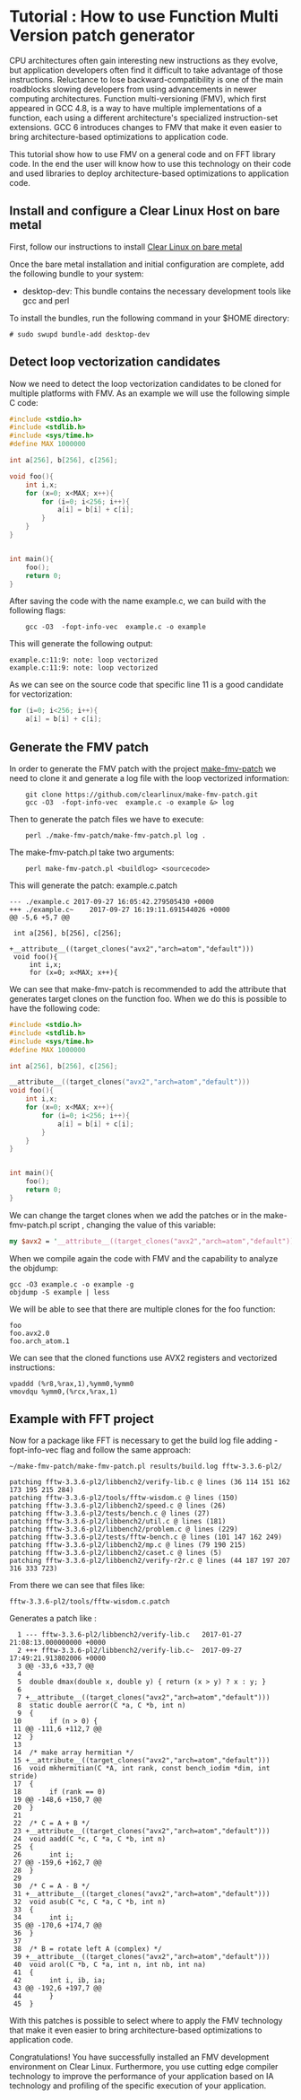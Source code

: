 # Tutorial : How to use Function Multi Version patch generator

CPU architectures often gain interesting new instructions as they evolve, but
application developers often find it difficult to take advantage of those
instructions. Reluctance to lose backward-compatibility is one of the main
roadblocks slowing developers from using advancements in newer computing
architectures. Function multi-versioning (FMV), which first appeared in GCC
4.8, is a way to have multiple implementations of a function, each using a
different architecture's specialized instruction-set extensions. GCC 6
introduces changes to FMV that make it even easier to bring architecture-based
optimizations to application code.

This tutorial show how to use FMV on a general code and on FFT library code. In
the end the user will know how to use this technology on their code and used
libraries to deploy architecture-based optimizations to application code.

## Install and configure a Clear Linux Host on bare metal

First, follow our instructions to install [Clear Linux on bare
metal](https://clearlinux.org/documentation/clear-linux/get-started/bare-metal-install/bare-metal-install.html#bare-metal-install)

Once the bare metal installation and initial configuration are complete, add
the following bundle to your system: 

  * desktop-dev: This bundle contains the necessary development tools like gcc
    and perl

To install the bundles, run the following command in your $HOME directory:

```
# sudo swupd bundle-add desktop-dev
```

## Detect loop vectorization candidates

Now we need to detect the loop vectorization candidates to be cloned for
multiple platforms with FMV. As an example we will use the following simple C
code: 

```c
#include <stdio.h>
#include <stdlib.h>
#include <sys/time.h>
#define MAX 1000000

int a[256], b[256], c[256];

void foo(){
    int i,x;
    for (x=0; x<MAX; x++){
        for (i=0; i<256; i++){
            a[i] = b[i] + c[i];
        }
    }
}


int main(){
    foo();
    return 0;
}
```


After saving the code with the name example.c, we can build with the following
flags: 

```
    gcc -O3  -fopt-info-vec  example.c -o example
```

This will generate the following output:

```
example.c:11:9: note: loop vectorized
example.c:11:9: note: loop vectorized
```

As we can see on the source code that specific line 11 is a good candidate for
vectorization:

```c
for (i=0; i<256; i++){
    a[i] = b[i] + c[i];

```

## Generate the FMV patch

In order to generate the FMV patch with the project
[make-fmv-patch](https://github.com/clearlinux/make-fmv-patch) we need to clone
it and generate a log file with the loop vectorized information: 

```
    git clone https://github.com/clearlinux/make-fmv-patch.git
    gcc -O3  -fopt-info-vec  example.c -o example &> log
```

Then to generate the patch files we have to execute:

```
    perl ./make-fmv-patch/make-fmv-patch.pl log .
```

The make-fmv-patch.pl take two arguments: 

```
    perl make-fmv-patch.pl <buildlog> <sourcecode>
```

This will generate the patch: example.c.patch

```
--- ./example.c	2017-09-27 16:05:42.279505430 +0000
+++ ./example.c~	2017-09-27 16:19:11.691544026 +0000
@@ -5,6 +5,7 @@

 int a[256], b[256], c[256];

+__attribute__((target_clones("avx2","arch=atom","default")))
 void foo(){
     int i,x;
     for (x=0; x<MAX; x++){
```

We can see that make-fmv-patch is recommended to add the attribute that generates
target clones on the function foo. When we do this is possible to have the
following code:


```c
#include <stdio.h>
#include <stdlib.h>
#include <sys/time.h>
#define MAX 1000000

int a[256], b[256], c[256];

__attribute__((target_clones("avx2","arch=atom","default")))
void foo(){
    int i,x;
    for (x=0; x<MAX; x++){
        for (i=0; i<256; i++){
            a[i] = b[i] + c[i];
        }
    }
}


int main(){
    foo();
    return 0;
}
```

We can change the target clones when we add the patches or in the
make-fmv-patch.pl script , changing the value of this variable:

```perl
my $avx2 = '__attribute__((target_clones("avx2","arch=atom","default")))'."\n";
```

When we compile again the code with FMV and the capability to analyze the
objdump: 

```
gcc -O3 example.c -o example -g
objdump -S example | less
```

We will be able to see that there are multiple clones for the foo function: 

```
foo
foo.avx2.0
foo.arch_atom.1
```

We can see that the cloned functions use AVX2 registers and vectorized
instructions: 

```assembly
vpaddd (%r8,%rax,1),%ymm0,%ymm0
vmovdqu %ymm0,(%rcx,%rax,1)
```

## Example with FFT project

Now for a package like FFT is necessary to get the build log file adding
-fopt-info-vec flag and follow the same approach: 

```
~/make-fmv-patch/make-fmv-patch.pl results/build.log fftw-3.3.6-pl2/

patching fftw-3.3.6-pl2/libbench2/verify-lib.c @ lines (36 114 151 162 173 195 215 284)
patching fftw-3.3.6-pl2/tools/fftw-wisdom.c @ lines (150)
patching fftw-3.3.6-pl2/libbench2/speed.c @ lines (26)
patching fftw-3.3.6-pl2/tests/bench.c @ lines (27)
patching fftw-3.3.6-pl2/libbench2/util.c @ lines (181)
patching fftw-3.3.6-pl2/libbench2/problem.c @ lines (229)
patching fftw-3.3.6-pl2/tests/fftw-bench.c @ lines (101 147 162 249)
patching fftw-3.3.6-pl2/libbench2/mp.c @ lines (79 190 215)
patching fftw-3.3.6-pl2/libbench2/caset.c @ lines (5)
patching fftw-3.3.6-pl2/libbench2/verify-r2r.c @ lines (44 187 197 207 316 333 723)

```

From there we can see that files like: 

```
fftw-3.3.6-pl2/tools/fftw-wisdom.c.patch

```

Generates a patch like : 

```git
  1 --- fftw-3.3.6-pl2/libbench2/verify-lib.c   2017-01-27 21:08:13.000000000 +0000
  2 +++ fftw-3.3.6-pl2/libbench2/verify-lib.c~  2017-09-27 17:49:21.913802006 +0000
  3 @@ -33,6 +33,7 @@
  4
  5  double dmax(double x, double y) { return (x > y) ? x : y; }
  6
  7 +__attribute__((target_clones("avx2","arch=atom","default")))
  8  static double aerror(C *a, C *b, int n)
  9  {
 10       if (n > 0) {
 11 @@ -111,6 +112,7 @@
 12  }
 13
 14  /* make array hermitian */
 15 +__attribute__((target_clones("avx2","arch=atom","default")))
 16  void mkhermitian(C *A, int rank, const bench_iodim *dim, int stride)
 17  {
 18       if (rank == 0)
 19 @@ -148,6 +150,7 @@
 20  }
 21
 22  /* C = A + B */
 23 +__attribute__((target_clones("avx2","arch=atom","default")))
 24  void aadd(C *c, C *a, C *b, int n)
 25  {
 26       int i;
 27 @@ -159,6 +162,7 @@
 28  }
 29
 30  /* C = A - B */
 31 +__attribute__((target_clones("avx2","arch=atom","default")))
 32  void asub(C *c, C *a, C *b, int n)
 33  {
 34       int i;
 35 @@ -170,6 +174,7 @@
 36  }
 37
 38  /* B = rotate left A (complex) */
 39 +__attribute__((target_clones("avx2","arch=atom","default")))
 40  void arol(C *b, C *a, int n, int nb, int na)
 41  {
 42       int i, ib, ia;
 43 @@ -192,6 +197,7 @@
 44       }
 45  }

```

With this patches is possible to select where to apply the FMV technology that
make it even easier to bring architecture-based optimizations to application
code.

Congratulations!  You have successfully installed an FMV  development
environment  on Clear Linux. Furthermore, you use cutting edge compiler
technology to improve the performance of your application based on IA
technology and profiling of the specific execution of your application. 

